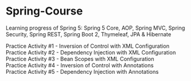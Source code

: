 # Spring-Course
Learning progress of Spring 5: Spring 5 Core, AOP, Spring MVC, Spring Security, Spring REST, Spring Boot 2, Thymeleaf, JPA &amp; Hibernate

Practice Activity #1 - Inversion of Control with XML Configuration  
Practice Activity #2 - Dependency Injection with XML Configuration  
Practice Activity #3 - Bean Scopes with XML Configuration  
Practice Activity #4 - Inversion of Control with Annotations  
Practice Activity #5 - Dependency Injection with Annotations
